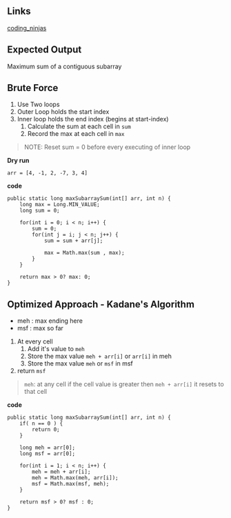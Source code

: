 ## Links
[coding_ninjas](https://www.codingninjas.com/codestudio/problems/630526)

## Expected Output
Maximum sum of a contiguous subarray

## Brute Force
1. Use Two loops
2. Outer Loop holds the start index
3. Inner loop holds the end index (begins at start-index)
   1. Calculate the sum at each cell in `sum`
   2. Record the max at each cell in `max`

> NOTE: Reset sum = 0 before every executing of inner loop

**Dry run**
```
arr = [4, -1, 2, -7, 3, 4]
```


**code**
```
public static long maxSubarraySum(int[] arr, int n) {
    long max = Long.MIN_VALUE;
    long sum = 0;

    for(int i = 0; i < n; i++) {
        sum = 0;
        for(int j = i; j < n; j++) {
            sum = sum + arr[j];

            max = Math.max(sum , max);
        }
    }

    return max > 0? max: 0;
}
```

## Optimized Approach - Kadane's Algorithm
- meh : max ending here
- msf : max so far
1. At every cell
   1. Add it's value to `meh`
   2. Store the max value `meh + arr[i]` or `arr[i]` in meh
   3. Store the max value `meh` or `msf` in msf
2. return `msf`

> `meh`: at any cell if the cell value is greater then `meh + arr[i]` it resets to that cell

**code**
```
public static long maxSubarraySum(int[] arr, int n) {
    if( n == 0 ) {
        return 0;
    }

    long meh = arr[0];
    long msf = arr[0];

    for(int i = 1; i < n; i++) {
        meh = meh + arr[i];
        meh = Math.max(meh, arr[i]);
        msf = Math.max(msf, meh);
    }

    return msf > 0? msf : 0;
}
```